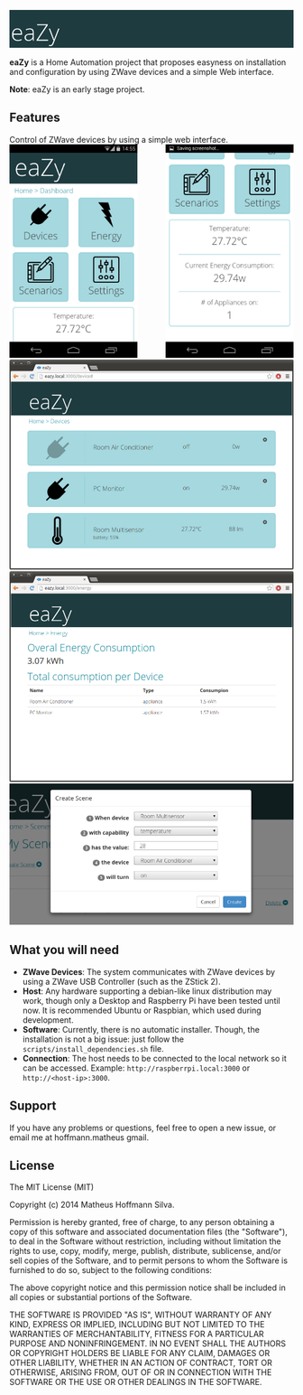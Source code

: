 ![eaZy](docs/images/banner.png)

<b>eaZy</b> is a Home Automation project that proposes easyness on installation and
configuration by using ZWave devices and a simple Web interface.

<b>Note</b>: eaZy is an early stage project.

## Features
Control of ZWave devices by using a simple web interface.
<br>
<img width="45%" src="docs/images/screens/dashboard_m.png" />
<img width="45%" style="float:right" src="docs/images/screens/dashboard_m_2.png" />
![eaZy Devices page](docs/images/screens/devices.png)
![eaZy Enery page](docs/images/screens/energy.png)
![eaZy Add Scene form](docs/images/screens/scenes_add.png)


## What you will need
- <b>ZWave Devices</b>: The system communicates with ZWave devices by using a ZWave USB Controller (such as the ZStick 2).
- <b>Host</b>: Any hardware supporting a debian-like linux distribution may work, though only a Desktop and Raspberry Pi have been tested until now. It is recommended Ubuntu or Raspbian, which used during development.
- <b>Software</b>: Currently, there is no automatic installer. Though, the installation is not a big issue: just follow the `scripts/install_dependencies.sh` file.
- <b>Connection</b>: The host needs to be connected to the local network so it can be accessed. Example: `http://raspberrpi.local:3000` or `http://<host-ip>:3000`.


## Support
If you have any problems or questions, feel free to open a new issue, or email me at hoffmann.matheus <at> gmail.

## License
The MIT License (MIT)

Copyright (c) 2014 Matheus Hoffmann Silva.

Permission is hereby granted, free of charge, to any person obtaining a copy of
this software and associated documentation files (the "Software"), to deal in
the Software without restriction, including without limitation the rights to
use, copy, modify, merge, publish, distribute, sublicense, and/or sell copies of
the Software, and to permit persons to whom the Software is furnished to do so,
subject to the following conditions:

The above copyright notice and this permission notice shall be included in all
copies or substantial portions of the Software.

THE SOFTWARE IS PROVIDED "AS IS", WITHOUT WARRANTY OF ANY KIND, EXPRESS OR
IMPLIED, INCLUDING BUT NOT LIMITED TO THE WARRANTIES OF MERCHANTABILITY, FITNESS
FOR A PARTICULAR PURPOSE AND NONINFRINGEMENT. IN NO EVENT SHALL THE AUTHORS OR
COPYRIGHT HOLDERS BE LIABLE FOR ANY CLAIM, DAMAGES OR OTHER LIABILITY, WHETHER
IN AN ACTION OF CONTRACT, TORT OR OTHERWISE, ARISING FROM, OUT OF OR IN
CONNECTION WITH THE SOFTWARE OR THE USE OR OTHER DEALINGS IN THE SOFTWARE.
